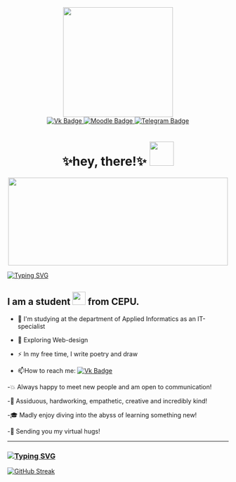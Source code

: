 <div id="header" align="center">
  <img src="https://i.giphy.com/media/v1.Y2lkPTc5MGI3NjExd3hnZTBpeXNrb2t3cHIwYTc1b29uNGttYTc2Y2p3Mm1icTFyMmozeiZlcD12MV9pbnRlcm5hbF9naWZfYnlfaWQmY3Q9Zw/clugvkk1omNnWshqJ0/giphy.gif" width="250"/>
<div id="badges">
  <a href="https://vk.com/katushelaaaa">
    <img src="https://img.shields.io/badge/Vk-blue?logo=vk&logoColor=white" alt="Vk Badge"/>
  </a>
  <a href="http://e.kipu-rc.ru/user/profile.php?id=12616">
    <img src="https://img.shields.io/badge/Moodle-orange?logo=moodle&logoColor=white" alt="Moodle Badge"/>
  </a>
  <a href="https://t.me/katttushkins">
    <img src="https://img.shields.io/badge/Telegram-pink?logo=telegram&logoColor=white&style=for-the-badge" alt="Telegram Badge"/>
  </a>
  <h1>
  ✨hey, there!✨
  <img src="https://i.pinimg.com/originals/ad/8d/b4/ad8db43bd2421c1195bcd9ea444eb45a.gif" width="55px"/>
</h1>
</div>  
<div align="center">
  <img src="https://i.giphy.com/media/v1.Y2lkPTc5MGI3NjExZ3hjNTEycG8xbHB1a2phbjQxOWt1eXcxZ3V6ZjcxNjhha293MWNqcSZlcD12MV9pbnRlcm5hbF9naWZfYnlfaWQmY3Q9cw/fAbbq1tF99d0uiizsr/giphy.gif" width="500" height="200"/>
</div>
</div>

<a href="https://git.io/typing-svg"><img src="https://readme-typing-svg.herokuapp.com?font=Lobster&size=28&pause=1000&color=A11D1E&width=435&lines=%F0%9F%8E%80Let's+get+to+know+each+other%3A" alt="Typing SVG" /></a>
## I am a student <img src="https://media.giphy.com/media/WUlplcMpOCEmTGBtBW/giphy.gif" width="30"> from CEPU.
- :telescope: I'm studying at the department of Applied Informatics as an IT-specialist

- :seedling: Exploring Web-design

- :zap: In my free time, I write poetry and draw

- :mailbox:How to reach me: [![Vk Badge](https://img.shields.io/badge/-kate-blue?style=flat&logo=Vk&logoColor=white)](https://vk.com/katushelaaaa)

-💥 Always happy to meet new people and am open to communication!

-🎇 Assiduous, hardworking, empathetic, creative and incredibly kind!

-🎓 Madly enjoy diving into the abyss of learning something new!

-💞 Sending you my virtual hugs!

---

### <a href="https://git.io/typing-svg"><img src="https://readme-typing-svg.herokuapp.com?font=Lobster&size=28&pause=1000&color=A11D1E&width=435&lines=%F0%9F%94%A5+My+Stats%3A+" alt="Typing SVG" /></a>
[![GitHub Streak](http://github-readme-streak-stats.herokuapp.com?user=KateGrebeneva&theme=dark&background=000000)](https://git.io/streak-stats)
